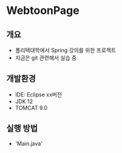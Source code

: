 # WebtoonPage

## 개요 

- 폴리텍대학에서 Spring 강의를 위한 프로젝트
- 지금은 git 관련해서 실습 중

## 개발환경

- IDE: Eclipse xx버전
- JDK 12
- TOMCAT 9.0

## 실행 방법

- 'Main.java'

